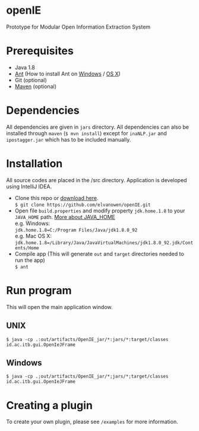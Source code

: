 # openIE
Prototype for Modular Open Information Extraction System

# Prerequisites

- Java 1.8
- [Ant](http://ant.apache.org/) (How to install Ant on [Windows](https://www.mkyong.com/ant/how-to-install-apache-ant-on-windows/) / [OS X](https://www.mkyong.com/ant/how-to-apache-ant-on-mac-os-x/))
- Git (optional)
- [Maven](https://maven.apache.org/) (optional)

# Dependencies
All dependencies are given in `jars` directory. All dependencies can also be installed through `maven` (`$ mvn install`) except for `inaNLP.jar` and `ipostagger.jar` which has to be included manually.

# Installation
All source codes are placed in the /src directory. Application is developed using IntelliJ IDEA.

- Clone this repo or [download here](https://github.com/elvanowen/openIE/archive/master.zip). <br />
  `$ git clone https://github.com/elvanowen/openIE.git`
  <br />
- Open file `build.properties` and modify property `jdk.home.1.8` to your `JAVA_HOME` path. [More about JAVA_HOME](http://sbndev.astro.umd.edu/wiki/Finding_and_Setting_JAVA_HOME) <br />
  e.g. Windows: <br />
  `jdk.home.1.8=C:/Program Files/Java/jdk1.8.0_92` <br />
  e.g. Mac OS X: <br />
  `jdk.home.1.8=/Library/Java/JavaVirtualMachines/jdk1.8.0_92.jdk/Contents/Home`
  <br />
- Compile app (This will generate `out` and `target` directories needed to run the app) <br />
  `$ ant`

# Run program
This will open the main application window.
## UNIX
```
$ java -cp .:out/artifacts/OpenIE_jar/*:jars/*:target/classes id.ac.itb.gui.OpenIeJFrame
```

## Windows
```
$ java -cp .;out/artifacts/OpenIE_jar/*;jars/*;target/classes id.ac.itb.gui.OpenIeJFrame
```

# Creating a plugin
To create your own plugin, please see `/examples` for more information.